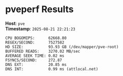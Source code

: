 # pveperf Results

**Host**: `pve`  
**Timestamp**: `2025-08-21 22:21:23`

```
CPU BOGOMIPS:      62668.80
REGEX/SECOND:      7527582
HD SIZE:           93.93 GB (/dev/mapper/pve-root)
BUFFERED READS:    3270.02 MB/sec
AVERAGE SEEK TIME: 0.02 ms
FSYNCS/SECOND:     272.87
DNS EXT:           20.85 ms
DNS INT:           0.99 ms (attlocal.net)
```
